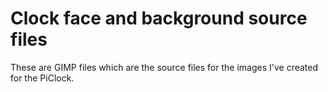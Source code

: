 # Clock face and background source files

These are GIMP files which are the source files for the images I've created for the PiClock.